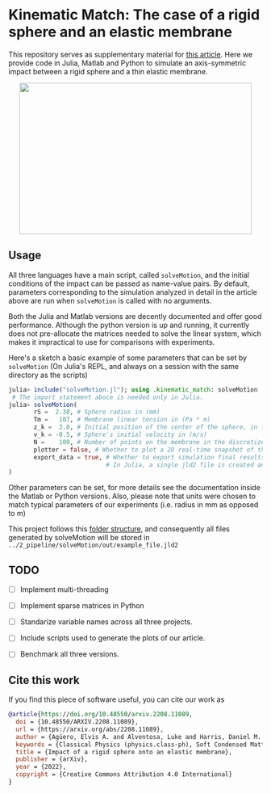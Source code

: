 # Kinematic Match: The case of a rigid sphere and an elastic membrane
This repository serves as supplementary material for [this article](https://arxiv.org/abs/2208.11089). Here we provide code in Julia, Matlab and Python to simulate an axis-symmetric impact between a rigid sphere and a thin elastic membrane.


<p align="center">
  <img width="460" height="300" src="https://user-images.githubusercontent.com/51973026/164895999-b7d0b276-0552-4798-adba-aeb5138f92dd.gif">
</p>

## Usage

All three languages have a main script, called `solveMotion`, and the initial conditions of the impact can be passed as name-value pairs. By default, parameters corresponding to the simulation analyzed in detail in the article  above are run when `solveMotion` is called with no arguments. 

Both the Julia and Matlab versions are decently documented and offer good performance. Although the python version is up and running, it currently does not pre-allocate the matrices needed to solve the linear system, which makes it impractical to use for comparisons with experiments.

Here's a sketch a basic example of some parameters that can be set by `solveMotion` (On Julia's REPL, and always on a session with the same directory as the scripts)

```julia
julia> include("solveMotion.jl"); using .kinematic_match: solveMotion 
 # The import statement aboce is needed only in Julia.
julia> solveMotion(
       rS =  2.38, # Sphere radius in (mm)
       Tm =   107, # Membrane linear tension in (Pa * m)
       z_k =  3.0, # Initial position of the center of the sphere, in (mm)
       v_k = -0.5, # Sphere's initial velocity in (m/s)
       N =    100, # Number of points on the membrane in the discretized problem per unit radius 
       plotter = false, # Whether to plot a 2D real-time snapshot of the simulation (false is best for performance)
       export_data = true, # Whether to export simulation final results. 
                           # In Julia, a single jld2 file is created and a reference to this file is stored in a .csv
)
```

Other parameters can be set, for more details see the documentation inside the Matlab or Python versions. Also, please note that units were chosen to match typical parameters of our experiments (i.e. radius in mm as opposed to m)

This project follows this [folder structure](https://towardsdatascience.com/how-to-keep-your-research-projects-organized-part-1-folder-structure-10bd56034d3a), and consequently all files generated by solveMotion will be stored in `../2_pipeline/solveMotion/out/example_file.jld2`


## TODO

- [ ] Implement multi-threading 
- [ ] Implement sparse matrices in Python
- [ ] Standarize variable names across all three projects. 
- [ ] Include scripts used to generate the plots of our article.
- [ ] Benchmark all three versions.


## Cite this work

If you find this piece of software useful, you can cite our work as 


```bibtex
@article{https://doi.org/10.48550/arxiv.2208.11089,
  doi = {10.48550/ARXIV.2208.11089},
  url = {https://arxiv.org/abs/2208.11089},
  author = {Agüero, Elvis A. and Alventosa, Luke and Harris, Daniel M. and Galeano-Rios, Carlos A.},
  keywords = {Classical Physics (physics.class-ph), Soft Condensed Matter (cond-mat.soft), FOS: Physical sciences, FOS: Physical sciences},
  title = {Impact of a rigid sphere onto an elastic membrane},
  publisher = {arXiv},
  year = {2022},
  copyright = {Creative Commons Attribution 4.0 International}
}
```

